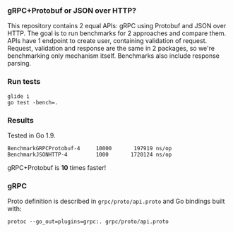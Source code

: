 ### gRPC+Protobuf or JSON over HTTP?

This repository contains 2 equal APIs: gRPC using Protobuf and JSON over HTTP. The goal is to run benchmarks for 2 approaches and compare them. APIs have 1 endpoint to create user, containing validation of request. Request, validation and response are the same in 2 packages, so we're benchmarking only mechanism itself. Benchmarks also include response parsing.

### Run tests

```
glide i
go test -bench=.
```

### Results

Tested in Go 1.9.
```
BenchmarkGRPCProtobuf-4   	10000	    197919 ns/op
BenchmarkJSONHTTP-4   	    1000	   1720124 ns/op
```

gRPC+Protobuf is **10** times faster!

### gRPC

Proto definition is described in `grpc/proto/api.proto` and Go bindings built with:

```
protoc --go_out=plugins=grpc:. grpc/proto/api.proto
```
